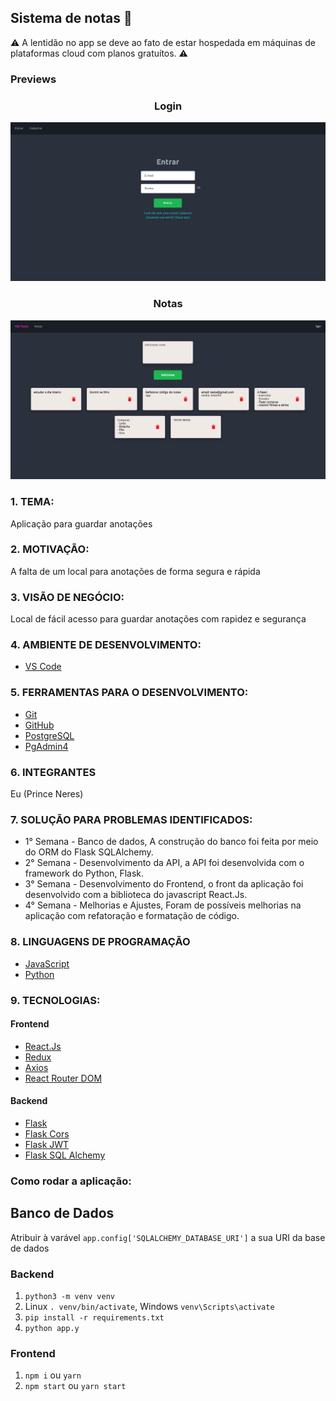 ## Sistema de notas :notebook_with_decorative_cover:

:warning: A lentidão no app se deve ao fato de estar hospedada em máquinas de plataformas cloud com planos gratuítos. :warning:

### Previews
<div align="center">
	<h3>Login</h3>
	<img src="./public/login.png" />
</div>


<div align="center">
	<h3>Notas</h3>
	<img src="./public/notes.png" />
</div>


### 1. TEMA:
Aplicação para guardar anotações

### 2. MOTIVAÇÃO:
A falta de um local para anotações de forma segura e rápida

### 3. VISÃO DE NEGÓCIO:
Local de fácil acesso para guardar anotações com rapidez  e segurança

### 4. AMBIENTE DE DESENVOLVIMENTO:
* [VS Code](https://code.visualstudio.com/)

### 5. FERRAMENTAS PARA O DESENVOLVIMENTO:
* [Git](https://git-scm.com/)
* [GitHub](https://github.com/)
* [PostgreSQL](https://www.postgresql.org/)
* [PgAdmin4](https://www.pgadmin.org/)

### 6. INTEGRANTES
Eu (Prince Neres)

### 7. SOLUÇÃO PARA PROBLEMAS IDENTIFICADOS:
* 1° Semana - Banco de dados, A construção do banco foi feita por meio do ORM do Flask SQLAlchemy.
* 2° Semana - Desenvolvimento da API, a API foi desenvolvida com o framework do Python, Flask.
* 3° Semana - Desenvolvimento do Frontend, o front da aplicação foi desenvolvido com a biblioteca do javascript React.Js.
* 4° Semana - Melhorias e Ajustes, Foram de possíveis melhorias na aplicação com refatoração e formatação de código. 

### 8. LINGUAGENS DE PROGRAMAÇÃO 
* [JavaScript](https://www.javascript.com/)
* [Python](https://www.python.org/)

### 9. TECNOLOGIAS:
#### Frontend
* [React.Js](https://pt-br.reactjs.org/)
* [Redux](https://redux.js.org/)
* [Axios](https://axios-http.com/ptbr/docs/intro)
* [React Router DOM](https://v5.reactrouter.com/)

#### Backend
* [Flask](https://flask.palletsprojects.com/en/2.1.x/)
* [Flask Cors](https://flask-cors.readthedocs.io/en/latest/)
* [Flask JWT](https://flask-jwt-extended.readthedocs.io/en/stable/)
* [Flask SQL Alchemy](https://flask-sqlalchemy.palletsprojects.com/en/2.x/)

### Como rodar a aplicação:
## Banco de Dados
Atribuir à varável `app.config['SQLALCHEMY_DATABASE_URI']` a sua URI da base de dados

### Backend
1. `python3 -m venv venv`  
2.  Linux `. venv/bin/activate`, Windows `venv\Scripts\activate`
3. `pip install -r requirements.txt`  
4. `python app.y`  

### Frontend
1. `npm i` ou `yarn` 
2. `npm start` ou `yarn start`
